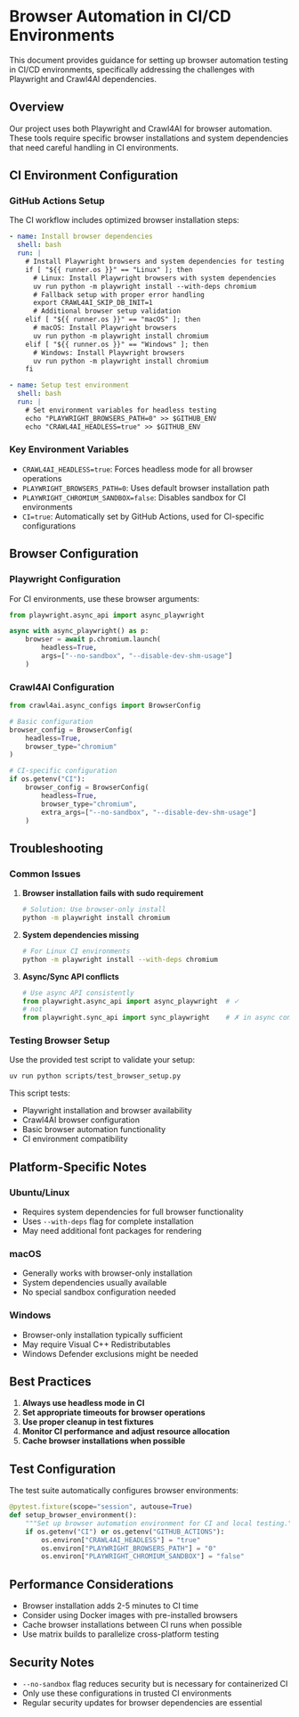 # Browser Automation in CI/CD Environments

This document provides guidance for setting up browser automation testing in CI/CD environments, specifically addressing the challenges with Playwright and Crawl4AI dependencies.

## Overview

Our project uses both Playwright and Crawl4AI for browser automation. These tools require specific browser installations and system dependencies that need careful handling in CI environments.

## CI Environment Configuration

### GitHub Actions Setup

The CI workflow includes optimized browser installation steps:

```yaml
- name: Install browser dependencies
  shell: bash
  run: |
    # Install Playwright browsers and system dependencies for testing
    if [ "${{ runner.os }}" == "Linux" ]; then
      # Linux: Install Playwright browsers with system dependencies
      uv run python -m playwright install --with-deps chromium
      # Fallback setup with proper error handling
      export CRAWL4AI_SKIP_DB_INIT=1
      # Additional browser setup validation
    elif [ "${{ runner.os }}" == "macOS" ]; then
      # macOS: Install Playwright browsers
      uv run python -m playwright install chromium
    elif [ "${{ runner.os }}" == "Windows" ]; then
      # Windows: Install Playwright browsers
      uv run python -m playwright install chromium
    fi

- name: Setup test environment
  shell: bash
  run: |
    # Set environment variables for headless testing
    echo "PLAYWRIGHT_BROWSERS_PATH=0" >> $GITHUB_ENV
    echo "CRAWL4AI_HEADLESS=true" >> $GITHUB_ENV
```

### Key Environment Variables

- `CRAWL4AI_HEADLESS=true`: Forces headless mode for all browser operations
- `PLAYWRIGHT_BROWSERS_PATH=0`: Uses default browser installation path
- `PLAYWRIGHT_CHROMIUM_SANDBOX=false`: Disables sandbox for CI environments
- `CI=true`: Automatically set by GitHub Actions, used for CI-specific configurations

## Browser Configuration

### Playwright Configuration

For CI environments, use these browser arguments:

```python
from playwright.async_api import async_playwright

async with async_playwright() as p:
    browser = await p.chromium.launch(
        headless=True,
        args=["--no-sandbox", "--disable-dev-shm-usage"]
    )
```

### Crawl4AI Configuration

```python
from crawl4ai.async_configs import BrowserConfig

# Basic configuration
browser_config = BrowserConfig(
    headless=True,
    browser_type="chromium"
)

# CI-specific configuration
if os.getenv("CI"):
    browser_config = BrowserConfig(
        headless=True,
        browser_type="chromium",
        extra_args=["--no-sandbox", "--disable-dev-shm-usage"]
    )
```

## Troubleshooting

### Common Issues

1. **Browser installation fails with sudo requirement**
   ```bash
   # Solution: Use browser-only install
   python -m playwright install chromium
   ```

2. **System dependencies missing**
   ```bash
   # For Linux CI environments
   python -m playwright install --with-deps chromium
   ```

3. **Async/Sync API conflicts**
   ```python
   # Use async API consistently
   from playwright.async_api import async_playwright  # ✓
   # not
   from playwright.sync_api import sync_playwright    # ✗ in async context
   ```

### Testing Browser Setup

Use the provided test script to validate your setup:

```bash
uv run python scripts/test_browser_setup.py
```

This script tests:
- Playwright installation and browser availability
- Crawl4AI browser configuration
- Basic browser automation functionality
- CI environment compatibility

## Platform-Specific Notes

### Ubuntu/Linux
- Requires system dependencies for full browser functionality
- Uses `--with-deps` flag for complete installation
- May need additional font packages for rendering

### macOS
- Generally works with browser-only installation
- System dependencies usually available
- No special sandbox configuration needed

### Windows
- Browser-only installation typically sufficient
- May require Visual C++ Redistributables
- Windows Defender exclusions might be needed

## Best Practices

1. **Always use headless mode in CI**
2. **Set appropriate timeouts for browser operations**
3. **Use proper cleanup in test fixtures**
4. **Monitor CI performance and adjust resource allocation**
5. **Cache browser installations when possible**

## Test Configuration

The test suite automatically configures browser environments:

```python
@pytest.fixture(scope="session", autouse=True)
def setup_browser_environment():
    """Set up browser automation environment for CI and local testing."""
    if os.getenv("CI") or os.getenv("GITHUB_ACTIONS"):
        os.environ["CRAWL4AI_HEADLESS"] = "true"
        os.environ["PLAYWRIGHT_BROWSERS_PATH"] = "0"
        os.environ["PLAYWRIGHT_CHROMIUM_SANDBOX"] = "false"
```

## Performance Considerations

- Browser installation adds 2-5 minutes to CI time
- Consider using Docker images with pre-installed browsers
- Cache browser installations between CI runs when possible
- Use matrix builds to parallelize cross-platform testing

## Security Notes

- `--no-sandbox` flag reduces security but is necessary for containerized CI
- Only use these configurations in trusted CI environments
- Regular security updates for browser dependencies are essential